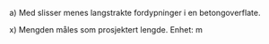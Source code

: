 a) Med slisser menes langstrakte fordypninger i en betongoverflate.

x) Mengden måles som prosjektert lengde. Enhet: m

